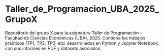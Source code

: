 # Taller_de_Programacion_UBA_2025_GrupoX
Repositorio del grupo X para la asignatura Taller de Programación – Facultad de Ciencias Económicas (UBA), 2025. Contiene los trabajos prácticos (TP1, TP2, TP3, etc) desarrollados en Python y Jupyter Notebook, con sus informes en PDF y datasets asociados.
